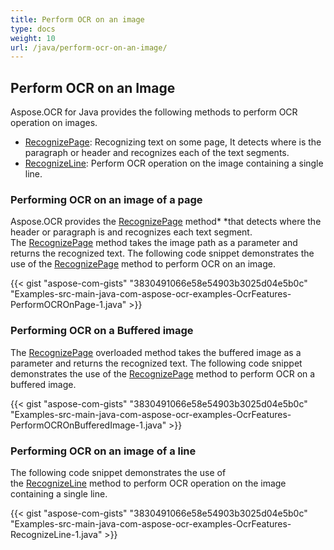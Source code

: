 ```yaml
---
title: Perform OCR on an image
type: docs
weight: 10
url: /java/perform-ocr-on-an-image/
---
```


## **Perform OCR on an Image**
Aspose.OCR for Java provides the following methods to perform OCR operation on images.

- [RecognizePage](https://apireference.aspose.com/ocr/java/com.aspose.ocr/AsposeOCR#RecognizePage-java.lang.String-): Recognizing text on some page, It detects where is the paragraph or header and recognizes each of the text segments.
- [RecognizeLine](https://apireference.aspose.com/ocr/java/com.aspose.ocr/AsposeOCR#RecognizeLine-java.lang.String-): Perform OCR operation on the image containing a single line.
### **Performing OCR on an image of a page**
Aspose.OCR provides the [RecognizePage](https://apireference.aspose.com/ocr/java/com.aspose.ocr/AsposeOCR#RecognizePage-java.lang.String-) method* *that detects where the header or paragraph is and recognizes each text segment. The [RecognizePage](https://apireference.aspose.com/ocr/java/com.aspose.ocr/AsposeOCR#RecognizePage-java.lang.String-) method takes the image path as a parameter and returns the recognized text. The following code snippet demonstrates the use of the [RecognizePage](https://apireference.aspose.com/ocr/java/com.aspose.ocr/AsposeOCR#RecognizePage-java.lang.String-) method to perform OCR on an image.

{{< gist "aspose-com-gists" "3830491066e58e54903b3025d04e5b0c" "Examples-src-main-java-com-aspose-ocr-examples-OcrFeatures-PerformOCROnPage-1.java" >}}
### **Performing OCR on a Buffered image**
The [RecognizePage](https://apireference.aspose.com/ocr/java/com.aspose.ocr/AsposeOCR#RecognizePage-java.awt.image.BufferedImage-) overloaded method takes the buffered image as a parameter and returns the recognized text. The following code snippet demonstrates the use of the [RecognizePage](https://apireference.aspose.com/ocr/java/com.aspose.ocr/AsposeOCR#RecognizePage-java.awt.image.BufferedImage-) method to perform OCR on a buffered image.

{{< gist "aspose-com-gists" "3830491066e58e54903b3025d04e5b0c" "Examples-src-main-java-com-aspose-ocr-examples-OcrFeatures-PerformOCROnBufferedImage-1.java" >}}
### **Performing OCR on an image of a line**
The following code snippet demonstrates the use of the [RecognizeLine](https://apireference.aspose.com/ocr/java/com.aspose.ocr/AsposeOCR#RecognizeLine-java.lang.String-) method to perform OCR operation on the image containing a single line.

{{< gist "aspose-com-gists" "3830491066e58e54903b3025d04e5b0c" "Examples-src-main-java-com-aspose-ocr-examples-OcrFeatures-RecognizeLine-1.java" >}}
